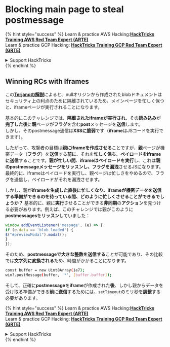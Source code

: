 # Blocking main page to steal postmessage

{% hint style="success" %}
Learn & practice AWS Hacking:<img src="/.gitbook/assets/arte.png" alt="" data-size="line">[**HackTricks Training AWS Red Team Expert (ARTE)**](https://training.hacktricks.xyz/courses/arte)<img src="/.gitbook/assets/arte.png" alt="" data-size="line">\
Learn & practice GCP Hacking: <img src="/.gitbook/assets/grte.png" alt="" data-size="line">[**HackTricks Training GCP Red Team Expert (GRTE)**<img src="/.gitbook/assets/grte.png" alt="" data-size="line">](https://training.hacktricks.xyz/courses/grte)

<details>

<summary>Support HackTricks</summary>

* Check the [**subscription plans**](https://github.com/sponsors/carlospolop)!
* **Join the** 💬 [**Discord group**](https://discord.gg/hRep4RUj7f) or the [**telegram group**](https://t.me/peass) or **follow** us on **Twitter** 🐦 [**@hacktricks\_live**](https://twitter.com/hacktricks\_live)**.**
* **Share hacking tricks by submitting PRs to the** [**HackTricks**](https://github.com/carlospolop/hacktricks) and [**HackTricks Cloud**](https://github.com/carlospolop/hacktricks-cloud) github repos.

</details>
{% endhint %}

## Winning RCs with Iframes

この[**Terjanqの解説**](https://gist.github.com/terjanq/7c1a71b83db5e02253c218765f96a710)によると、nullオリジンから作成されたblobドキュメントはセキュリティ上の利点のために隔離されているため、メインページを忙しく保つと、iframeページが実行されることになります。

基本的にこのチャレンジでは、**隔離されたiframeが実行され**、その**読み込み**が**完了した後**に**親**ページが**フラグ**を含む**post**メッセージを**送信**します。\
しかし、そのpostmessage通信は**XSSに脆弱**です（**iframe**はJSコードを実行できます）。

したがって、攻撃者の目標は**親にiframeを作成させる**ことですが、**親**ページが機密データ（**フラグ**）を**送信**する**前に**、それを**忙しく保ち**、**ペイロードをiframeに送信**することです。**親が忙しい間**、**iframeはペイロードを実行**し、これは**親のpostmessageメッセージをリッスンし、フラグを漏洩**させるJSになります。\
最終的に、iframeはペイロードを実行し、親ページは忙しさをやめるので、フラグを送信し、ペイロードがそれを漏洩させます。

しかし、親が**iframeを生成した直後に忙しくなり、iframeが機密データを送信する準備ができるのを待っている間、どのように忙しくさせることができるでしょうか？** 基本的に、親に**実行**させることができる**非同期**の**アクション**を見つける必要があります。例えば、このチャレンジでは親がこのように**postmessages**を**リッスン**していました：
```javascript
window.addEventListener('message', (e) => {
if (e.data == 'blob loaded') {
$("#previewModal").modal();
}
});
```
そのため、**postmessageで大きな整数を送信する**ことが可能であり、その比較では**文字列に変換される**ため、時間がかかることになります。
```bash
const buffer = new Uint8Array(1e7);
win?.postMessage(buffer, '*', [buffer.buffer]);
```
そして、正確に**postmessage**を**iframe**が作成された**後**、しかし親からデータを受け取る準備ができる**前**に**送信**するためには、`setTimeout`のミリ秒を**調整**する必要があります。

{% hint style="success" %}
Learn & practice AWS Hacking:<img src="/.gitbook/assets/arte.png" alt="" data-size="line">[**HackTricks Training AWS Red Team Expert (ARTE)**](https://training.hacktricks.xyz/courses/arte)<img src="/.gitbook/assets/arte.png" alt="" data-size="line">\
Learn & practice GCP Hacking: <img src="/.gitbook/assets/grte.png" alt="" data-size="line">[**HackTricks Training GCP Red Team Expert (GRTE)**<img src="/.gitbook/assets/grte.png" alt="" data-size="line">](https://training.hacktricks.xyz/courses/grte)

<details>

<summary>Support HackTricks</summary>

* Check the [**subscription plans**](https://github.com/sponsors/carlospolop)!
* **Join the** 💬 [**Discord group**](https://discord.gg/hRep4RUj7f) or the [**telegram group**](https://t.me/peass) or **follow** us on **Twitter** 🐦 [**@hacktricks\_live**](https://twitter.com/hacktricks\_live)**.**
* **Share hacking tricks by submitting PRs to the** [**HackTricks**](https://github.com/carlospolop/hacktricks) and [**HackTricks Cloud**](https://github.com/carlospolop/hacktricks-cloud) github repos.

</details>
{% endhint %}
